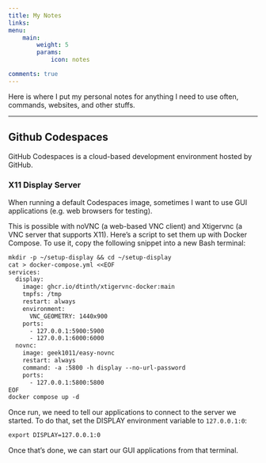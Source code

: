 ```yaml
---
title: My Notes
links:
menu:
    main: 
        weight: 5
        params:
            icon: notes

comments: true
---
```


Here is where I put my personal notes for anything I need to use often, commands, websites, and other stuffs.

---

## Github Codespaces

GitHub Codespaces is a cloud-based development environment hosted by GitHub.

### X11 Display Server

When running a default Codespaces image, sometimes I want to use GUI applications (e.g. web browsers for testing).

This is possible with noVNC (a web-based VNC client) and Xtigervnc (a VNC server that supports X11). Here’s a script to set them up with Docker Compose. To use it, copy the following snippet into a new Bash terminal:

```diff
mkdir -p ~/setup-display && cd ~/setup-display
cat > docker-compose.yml <<EOF
services:
  display:
    image: ghcr.io/dtinth/xtigervnc-docker:main
    tmpfs: /tmp
    restart: always
    environment:
      VNC_GEOMETRY: 1440x900
    ports:
      - 127.0.0.1:5900:5900
      - 127.0.0.1:6000:6000
  novnc:
    image: geek1011/easy-novnc
    restart: always
    command: -a :5800 -h display --no-url-password
    ports:
      - 127.0.0.1:5800:5800
EOF
docker compose up -d
```

Once run, we need to tell our applications to connect to the server we started. To do that, set the DISPLAY environment variable to `127.0.0.1:0`:

```diff
export DISPLAY=127.0.0.1:0
```

Once that’s done, we can start our GUI applications from that terminal.
